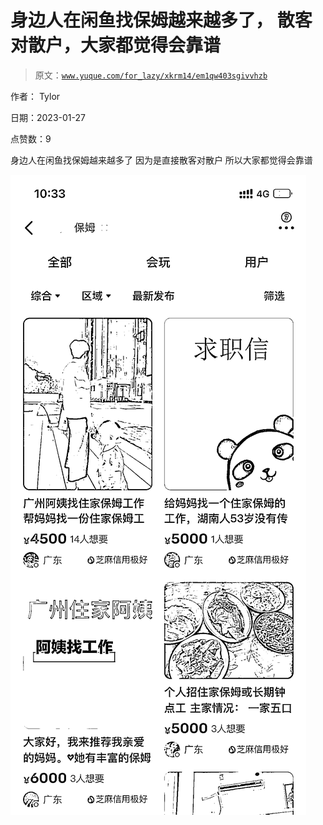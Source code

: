 # 身边人在闲鱼找保姆越来越多了， 散客对散户，大家都觉得会靠谱

> 原文：[`www.yuque.com/for_lazy/xkrm14/em1qw403sgivvhzb`](https://www.yuque.com/for_lazy/xkrm14/em1qw403sgivvhzb)

作者： Tylor 

日期：2023-01-27 

点赞数：9 

身边人在闲鱼找保姆越来越多了 因为是直接散客对散户 所以大家都觉得会靠谱 

![](img/820243c700e0e809926bd878005e43bd.png) 

